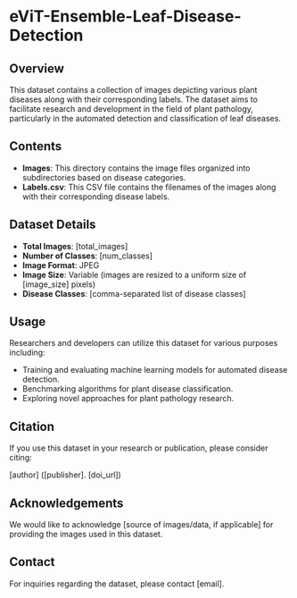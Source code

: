 # eViT-Ensemble-Leaf-Disease-Detection

## Overview
This dataset contains a collection of images depicting various plant diseases along with their corresponding labels. The dataset aims to facilitate research and development in the field of plant pathology, particularly in the automated detection and classification of leaf diseases.

## Contents
- **Images**: This directory contains the image files organized into subdirectories based on disease categories.
- **Labels.csv**: This CSV file contains the filenames of the images along with their corresponding disease labels.

## Dataset Details
- **Total Images**: [total_images]
- **Number of Classes**: [num_classes]
- **Image Format**: JPEG
- **Image Size**: Variable (images are resized to a uniform size of [image_size] pixels)
- **Disease Classes**: [comma-separated list of disease classes]

## Usage
Researchers and developers can utilize this dataset for various purposes including:
- Training and evaluating machine learning models for automated disease detection.
- Benchmarking algorithms for plant disease classification.
- Exploring novel approaches for plant pathology research.

## Citation
If you use this dataset in your research or publication, please consider citing:

[author] ([publisher]. [doi_url])

## Acknowledgements
We would like to acknowledge [source of images/data, if applicable] for providing the images used in this dataset.

## Contact
For inquiries regarding the dataset, please contact [email].
